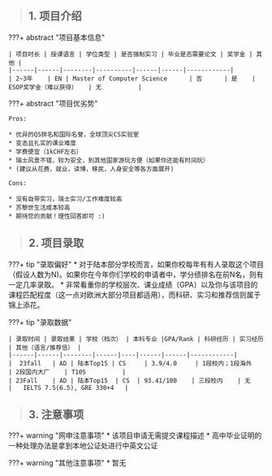 > ## **1. 项目介绍**

???+ abstract "项目基本信息" 

    | 项目时长 | 授课语言 | 学位类型 | 是否强制实习 | 毕业是否需要论文 | 奖学金 | 其他 |
    |------|------|--------|----------|------|------|------------|
    | 2~3年    | EN | Master of Computer Science      | 否      | 是    | ESOP奖学金（难以获得）   | 无          |

???+ abstract "项目优劣势" 

    Pros:
    
    * 优异的QS排名和国际名誉，全球顶尖CS实验室
    * 变态且扎实的课业难度
    * 学费便宜（1kCHF左右）
    * 瑞士风景不错，较为安全，到其他国家游玩方便（如果你还能有时间玩）
    * (建议从花费，就业，读博，移民，人身安全等各方面展开)
    
    Cons:

    * 没有自带实习，瑞士实习/工作难度较高
    * 苏黎世生活成本较高
    * 期待您的贡献！理性回答即可 :)

> ## **2. 项目录取**

???+ tip "录取偏好"
    * 对于陆本部分学校而言，如果你校每年有有人录取这个项目（假设人数为N)。如果你在今年你们学校的申请者中，学分绩排名在前N名，则有一定几率录取。
    * 非常看重你的学校层次、课业成绩（GPA）以及你与该项目的课程匹配程度（这一点对欧洲大部分项目都适用），而科研、实习和推荐信则属于锦上添花。

???+ tip "录取数据"

    | 录取时间 | 录取结果 | 学校（档次） | 本科专业 |GPA/Rank | 科研经历 | 实习经历 | 其他（语言/推荐信） |
    |------|------|--------|------|----|------|------|------------|
    |  23fall   | AD | 陆本Top15 | CS     | 3.9/4.0     | 1段校内；1段海外    | 2段国内大厂    | T105          |
    | 23Fall    | AD | 陆本Top15  | CS  | 93.41/100    | 三段校内    | 无    |   IELTS 7.5(6.5), GRE 330+4   |

> ## **3. 注意事项**

???+ warning "网申注意事项"
    * 该项目申请无需提交课程描述
    * 高中毕业证明的一种处理办法是拿到本地公证处进行中英文公证

???+ warning "其他注意事项"
    * 暂无

